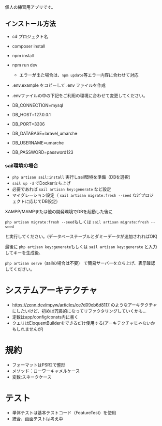 個人の練習用アプリです。

## インストール方法

- cd プロジェクト名
- composer install
- npm install
- npm run dev
    - エラーが出た場合は、`npm update`等エラー内容に合わせて対応
- .env.example をコピーして .env ファイルを作成
- .envファイルの中の下記をご利用の環境に合わせて変更してください。

- DB_CONNECTION=mysql
- DB_HOST=127.0.0.1
- DB_PORT=3306
- DB_DATABASE=laravel_umarche
- DB_USERNAME=umarche
- DB_PASSWORD=password123

### sail環境の場合
- `php artisan sail:install` 実行しsail環境を準備（DBを選択）
- `sail up -d` でDocker立ち上げ
- 必要であれば `sail artisan key:generate` など設定
- マイグレーション設定（ `sail artisan migrate:fresh --seed` などプロジェクトに応じてDB設定)


XAMPP/MAMPまたは他の開発環境でDBを起動した後に

`php artisan migrate:fresh --seed`もしくは
`sail artisan migrate:fresh --seed`

と実行してください。(データベーステーブルとダミーデータが追加されればOK)

最後に
`php artisan key:generate`もしくは
`sail artisan key:generate`
と入力してキーを生成後、

`php artisan serve`（sailの場合は不要）
で簡易サーバーを立ち上げ、表示確認してください。

# システムアーキテクチャ
- https://zenn.dev/mpyw/articles/ce7d09eb6d8117 のようなアーキテクチャにしたいけど、初めは冗長的になってリファクタリングしていくかも…
- 定数はapp/config/consts内に書く
- クエリはEloquentBuilderをできるだけ使用する(アーキテクチャじゃないかもしれませんが)

# 規約
- フォーマットはPSR2で整形
- メソッド：ローワーキャメルケース
- 変数:スネークケース

# テスト
- 単体テストは基本テストコード（FeatureTest）を使用
- 統合、画面テストは考え中
